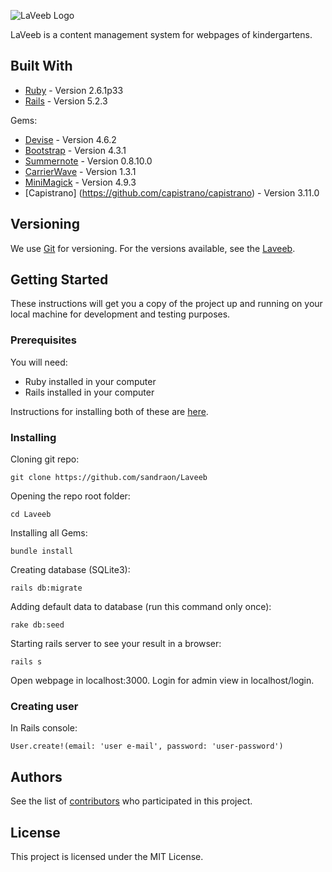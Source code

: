 ![LaVeeb Logo](https://user-images.githubusercontent.com/42798965/57221989-b5e1c700-7009-11e9-9b91-f5abb60c0ca6.png)

LaVeeb is a content management system for webpages of kindergartens.

## Built With

* [Ruby](https://www.ruby-lang.org/en/) - Version 2.6.1p33
* [Rails](https://rubyonrails.org/) - Version 5.2.3

Gems:

* [Devise](https://github.com/plataformatec/devise) - Version 4.6.2
* [Bootstrap](https://github.com/twbs/bootstrap-rubygem) - Version 4.3.1
* [Summernote](https://github.com/summernote/summernote-rails) - Version 0.8.10.0
* [CarrierWave](https://github.com/carrierwaveuploader/carrierwave) - Version 1.3.1
* [MiniMagick](https://github.com/minimagick/minimagick) - Version 4.9.3
* [Capistrano] (https://github.com/capistrano/capistrano) - Version 3.11.0

## Versioning

We use [Git](https://git-scm.com/) for versioning. For the versions available, see the [Laveeb](https://github.com/sandraon/Laveeb). 


## Getting Started
These instructions will get you a copy of the project up and running on your local machine for development and testing purposes.

### Prerequisites

You will need:

* Ruby installed in your computer
* Rails installed in your computer

Instructions for installing both of these are [here](https://gorails.com/setup/ubuntu/18.04).

### Installing

Cloning git repo:
```
git clone https://github.com/sandraon/Laveeb
```
Opening the repo root folder:
```
cd Laveeb
```
Installing all Gems:
```
bundle install
```
Creating database (SQLite3):
```
rails db:migrate
```
Adding default data to database (run this command only once):
```
rake db:seed
```
Starting rails server to see your result in a browser:
```
rails s
```
Open webpage in localhost:3000.
Login for admin view in localhost/login.

### Creating user

In Rails console:
```
User.create!(email: 'user e-mail', password: 'user-password')
```

## Authors

See the list of [contributors](https://github.com/sandraon/Laveeb/graphs/contributors) who participated in this project.

## License

This project is licensed under the MIT License.